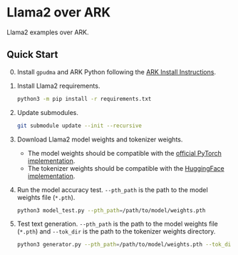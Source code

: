 # Llama2 over ARK

Llama2 examples over ARK.

## Quick Start

0. Install `gpudma` and ARK Python following the [ARK Install Instructions](../../docs/install.md).

1. Install Llama2 requirements.

    ```bash
    python3 -m pip install -r requirements.txt
    ```

2. Update submodules.

    ```bash
    git submodule update --init --recursive
    ```

3. Download Llama2 model weights and tokenizer weights.
    * The model weights should be compatible with the [official PyTorch implementation](https://github.com/facebookresearch/llama/blob/main/llama/model.py).
    * The tokenizer weights should be compatible with the [HuggingFace implementation](https://huggingface.co/meta-llama).

4. Run the model accuracy test. `--pth_path` is the path to the model weights file (`*.pth`).

    ```bash
    python3 model_test.py --pth_path=/path/to/model/weights.pth
    ```

5. Test text generation. `--pth_path` is the path to the model weights file (`*.pth`) and `--tok_dir` is the path to the tokenizer weights directory.

    ```bash
    python3 generator.py --pth_path=/path/to/model/weights.pth --tok_dir=/path/to/tokenizer/weights
    ```
